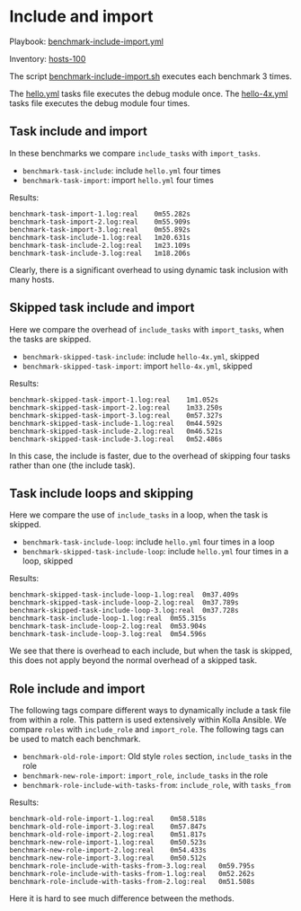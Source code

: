 # Include and import

Playbook: [benchmark-include-import.yml](ansible/benchmark-include-import.yml)

Inventory: [hosts-100](ansible/inventory/hosts-100)

The script [benchmark-include-import.sh](benchmark-include-import.sh) executes
each benchmark 3 times.

The [hello.yml](ansible/roles/benchmark-include-import/tasks/hello.yml) tasks
file executes the debug module once.  The
[hello-4x.yml](ansible/roles/benchmark-include-import/tasks/hello-4x.yml)
tasks file executes the debug module four times.

## Task include and import

In these benchmarks we compare `include_tasks` with `import_tasks`.

* `benchmark-task-include`: include `hello.yml` four times
* `benchmark-task-import`: import `hello.yml` four times

Results:

```
benchmark-task-import-1.log:real	0m55.282s
benchmark-task-import-2.log:real	0m55.909s
benchmark-task-import-3.log:real	0m55.892s
benchmark-task-include-1.log:real	1m20.631s
benchmark-task-include-2.log:real	1m23.109s
benchmark-task-include-3.log:real	1m18.206s
```

Clearly, there is a significant overhead to using dynamic task inclusion with
many hosts.

## Skipped task include and import

Here we compare the overhead of `include_tasks` with `import_tasks`, when the
tasks are skipped.

* `benchmark-skipped-task-include`: include `hello-4x.yml`, skipped
* `benchmark-skipped-task-import`: import `hello-4x.yml`, skipped

Results:

```
benchmark-skipped-task-import-1.log:real	1m1.052s
benchmark-skipped-task-import-2.log:real	1m33.250s
benchmark-skipped-task-import-3.log:real	0m57.327s
benchmark-skipped-task-include-1.log:real	0m44.592s
benchmark-skipped-task-include-2.log:real	0m46.521s
benchmark-skipped-task-include-3.log:real	0m52.486s
```

In this case, the include is faster, due to the overhead of skipping four tasks
rather than one (the include task).

## Task include loops and skipping

Here we compare the use of `include_tasks` in a loop, when the task is skipped.

* `benchmark-task-include-loop`: include `hello.yml` four times in a loop
* `benchmark-skipped-task-include-loop`: include `hello.yml` four times in a loop, skipped

Results:

```
benchmark-skipped-task-include-loop-1.log:real	0m37.409s
benchmark-skipped-task-include-loop-2.log:real	0m37.789s
benchmark-skipped-task-include-loop-3.log:real	0m37.728s
benchmark-task-include-loop-1.log:real	0m55.315s
benchmark-task-include-loop-2.log:real	0m53.904s
benchmark-task-include-loop-3.log:real	0m54.596s
```

We see that there is overhead to each include, but when the task is skipped,
this does not apply beyond the normal overhead of a skipped task.

## Role include and import

The following tags compare different ways to dynamically include a task file
from within a role. This pattern is used extensively within Kolla Ansible.
We compare `roles` with `include_role` and `import_role`. The following tags
can be used to match each benchmark.

* `benchmark-old-role-import`: Old style `roles` section, `include_tasks` in the role
* `benchmark-new-role-import`: `import_role`, `include_tasks` in the role
* `benchmark-role-include-with-tasks-from`: `include_role`, with `tasks_from`

Results:

```
benchmark-old-role-import-1.log:real	0m58.518s
benchmark-old-role-import-3.log:real	0m57.847s
benchmark-old-role-import-2.log:real	0m51.817s
benchmark-new-role-import-1.log:real	0m50.523s
benchmark-new-role-import-2.log:real	0m54.433s
benchmark-new-role-import-3.log:real	0m50.512s
benchmark-role-include-with-tasks-from-3.log:real	0m59.795s
benchmark-role-include-with-tasks-from-1.log:real	0m52.262s
benchmark-role-include-with-tasks-from-2.log:real	0m51.508s
```

Here it is hard to see much difference between the methods.
